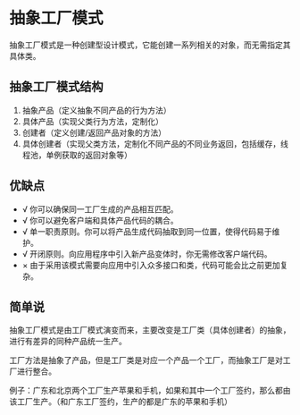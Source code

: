 # 抽象工厂模式

抽象工厂模式是一种创建型设计模式，它能创建一系列相关的对象，而无需指定其具体类。

## 抽象工厂模式结构

1. 抽象产品（定义抽象不同产品的行为方法）
2. 具体产品（实现父类行为方法，定制化）
3. 创建者（定义创建/返回产品对象的方法）
4. 具体创建者（实现父类方法，定制化不同产品的不同业务返回，包括缓存，线程池，单例获取的返回对象等）

## 优缺点

- √ 你可以确保同一工厂生成的产品相互匹配。
- √ 你可以避免客户端和具体产品代码的耦合。
- √ 单一职责原则。你可以将产品生成代码抽取到同一位置，使得代码易于维护。
- √ 开闭原则。向应用程序中引入新产品变体时，你无需修改客户端代码。
- × 由于采用该模式需要向应用中引入众多接口和类，代码可能会比之前更加复杂。

## 简单说

抽象工厂模式是由工厂模式演变而来，主要改变是工厂类（具体创建者）的抽象，进行有差异的同种产品统一生产。

工厂方法是抽象了产品，但是工厂类是对应一个产品一个工厂，而抽象工厂是对工厂进行整合。

例子：广东和北京两个工厂生产苹果和手机，如果和其中一个工厂签约，那么都由该工厂生产。（和广东工厂签约，生产的都是广东的苹果和手机）


